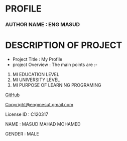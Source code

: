# PROFILE
### AUTHOR NAME : ENG MASUD 
# DESCRIPTION OF PROJECT

* Project Title : My Profile
* project Overview : The main points are :-
1. MI EDUCATION LEVEL
2. MI UNIVERSITY LEVEL
3. MI PURPOSE OF LEARNING PROGRAMING 


 [GitHub](https://github.com/MesutM007/first_proj)

Copyright@engmesut.gmail.com 

License ID : C120317 

NAME : MASUD MAHAD MOHAMED 

GENDER : MALE